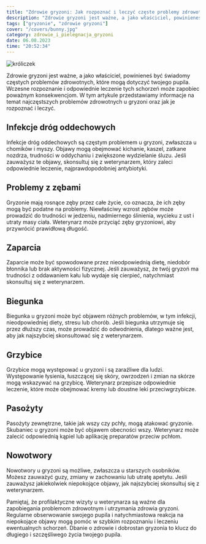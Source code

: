 ```yaml
---
title: "Zdrowie gryzoni: Jak rozpoznać i leczyć częste problemy zdrowotne"
description: "Zdrowie gryzoni jest ważne, a jako właściciel, powinieneś być świadomy częstych problemów zdrowotnych, które mogą dotyczyć twojego pupila. Wczesne rozpoznanie i odpowiednie leczenie tych schorzeń może zapobiec poważnym konsekwencjom."
tags: ["gryzonie", "zdrowie gryzoni"]
cover: "/covers/bunny.jpg"
category: zdrowie_i_pielegnacja_gryzoni
date: 06.08.2023
time: "20:52:34"
---
```


![króliczek](/covers/bunny.jpg)

Zdrowie gryzoni jest ważne, a jako właściciel, powinieneś być świadomy częstych problemów zdrowotnych, które mogą dotyczyć twojego pupila. Wczesne rozpoznanie i odpowiednie leczenie tych schorzeń może zapobiec poważnym konsekwencjom. W tym artykule przedstawiamy informacje na temat najczęstszych problemów zdrowotnych u gryzoni oraz jak je rozpoznać i leczyć.

## Infekcje dróg oddechowych

Infekcje dróg oddechowych są częstym problemem u gryzoni, zwłaszcza u chomików i myszy. Objawy mogą obejmować kichanie, kaszel, zatkane nozdrza, trudności w oddychaniu i zwiększone wydzielanie śluzu. Jeśli zauważysz te objawy, skonsultuj się z weterynarzem, który zaleci odpowiednie leczenie, najprawdopodobniej antybiotyki.

## Problemy z zębami

Gryzonie mają rosnące zęby przez całe życie, co oznacza, że ​​ich zęby mogą być podatne na problemy. Niewłaściwy wzrost zębów może prowadzić do trudności w jedzeniu, nadmiernego ślinienia, wycieku z ust i utraty masy ciała. Weterynarz może przyciąć zęby gryzoniowi, aby przywrócić prawidłową długość.

## Zaparcia

Zaparcie może być spowodowane przez nieodpowiednią dietę, niedobór błonnika lub brak aktywności fizycznej. Jeśli zauważysz, że twój gryzoń ma trudności z oddawaniem kału lub wydaje się cierpieć, natychmiast skonsultuj się z weterynarzem.

## Biegunka

Biegunka u gryzoni może być objawem różnych problemów, w tym infekcji, nieodpowiedniej diety, stresu lub chorób. Jeśli biegunka utrzymuje się przez dłuższy czas, może prowadzić do odwodnienia, dlatego ważne jest, aby jak najszybciej skonsultować się z weterynarzem.

## Grzybice

Grzybice mogą występować u gryzoni i są zaraźliwe dla ludzi. Występowanie łysienia, łuszczącej się skóry, owrzodzeń i zmian na skórze mogą wskazywać na grzybicę. Weterynarz przepisze odpowiednie leczenie, które może obejmować kremy lub doustne leki przeciwgrzybicze.

## Pasożyty

Pasożyty zewnętrzne, takie jak wszy czy pchły, mogą atakować gryzonie. Skubaniec u gryzoni może być objawem obecności wszy. Weterynarz może zalecić odpowiednią kąpiel lub aplikację preparatów przeciw pchłom.

## Nowotwory

Nowotwory u gryzoni są możliwe, zwłaszcza u starszych osobników. Możesz zauważyć guzy, zmiany w zachowaniu lub utratę apetytu. Jeśli zauważysz jakiekolwiek niepokojące objawy, jak najszybciej skonsultuj się z weterynarzem.

Pamiętaj, że profilaktyczne wizyty u weterynarza są ważne dla zapobiegania problemom zdrowotnym i utrzymania zdrowia gryzoni. Regularne obserwowanie swojego pupila i natychmiastowa reakcja na niepokojące objawy mogą pomóc w szybkim rozpoznaniu i leczeniu ewentualnych schorzeń. Dbanie o zdrowie i dobrostan gryzonia to klucz do długiego i szczęśliwego życia twojego pupila.
